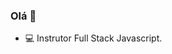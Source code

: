 ### Olá 👋

<!--
**devsantosgabriel/devsantosgabriel** is a ✨ _special_ ✨ repository because its `README.md` (this file) appears on your GitHub profile.

Here are some ideas to get you started: -->

- 💻 Instrutor Full Stack Javascript. 
